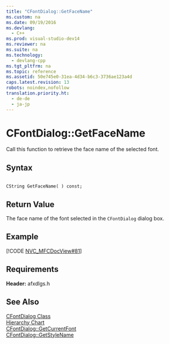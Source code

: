 ```yaml
---
title: "CFontDialog::GetFaceName"
ms.custom: na
ms.date: 09/19/2016
ms.devlang: 
  - C++
ms.prod: visual-studio-dev14
ms.reviewer: na
ms.suite: na
ms.technology: 
  - devlang-cpp
ms.tgt_pltfrm: na
ms.topic: reference
ms.assetid: 50e745e0-31ea-4d34-b6c3-3736ae123a4d
caps.latest.revision: 13
robots: noindex,nofollow
translation.priority.ht: 
  - de-de
  - ja-jp
---
```

# CFontDialog::GetFaceName
Call this function to retrieve the face name of the selected font.  
  
## Syntax  
  
```  
  
CString GetFaceName( ) const;  
```  
  
## Return Value  
 The face name of the font selected in the `CFontDialog` dialog box.  
  
## Example  
 [!CODE [NVC_MFCDocView#81](../CodeSnippet/VS_Snippets_Cpp/NVC_MFCDocView#81)]  
  
## Requirements  
 **Header:** afxdlgs.h  
  
## See Also  
 [CFontDialog Class](../vs140/CFontDialog-Class.md)   
 [Hierarchy Chart](../vs140/Hierarchy-Chart.md)   
 [CFontDialog::GetCurrentFont](../vs140/CFontDialog--GetCurrentFont.md)   
 [CFontDialog::GetStyleName](../vs140/CFontDialog--GetStyleName.md)